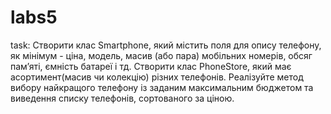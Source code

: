 # labs5
task: Створити клас Smartphone, який містить поля для опису телефону, як мінімум - ціна, модель, масив (або пара) мобільних номерів, обсяг пам’яті, ємність батареї і тд. Створити клас PhoneStore, який має асортимент(масив чи колекцію) різних телефонів. Реалізуйте метод вибору найкращого телефону із заданим максимальним бюджетом та виведення списку телефонів, сортованого за ціною.
